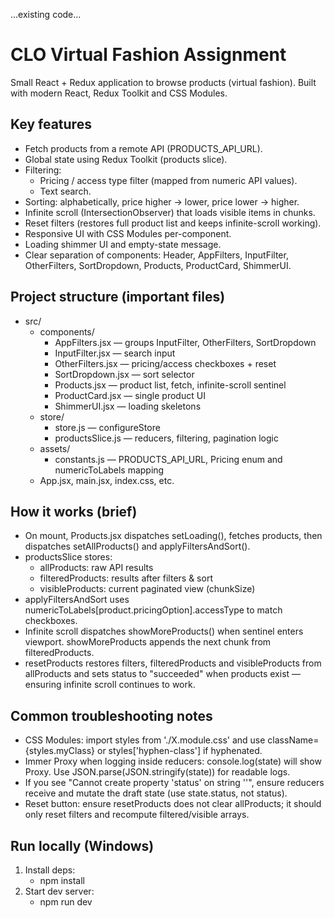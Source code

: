 ...existing code...

# CLO Virtual Fashion Assignment

Small React + Redux application to browse products (virtual fashion). Built with modern React, Redux Toolkit and CSS Modules.

## Key features

- Fetch products from a remote API (PRODUCTS_API_URL).
- Global state using Redux Toolkit (products slice).
- Filtering:
  - Pricing / access type filter (mapped from numeric API values).
  - Text search.
- Sorting: alphabetically, price higher → lower, price lower → higher.
- Infinite scroll (IntersectionObserver) that loads visible items in chunks.
- Reset filters (restores full product list and keeps infinite-scroll working).
- Responsive UI with CSS Modules per-component.
- Loading shimmer UI and empty-state message.
- Clear separation of components: Header, AppFilters, InputFilter, OtherFilters, SortDropdown, Products, ProductCard, ShimmerUI.

## Project structure (important files)

- src/
  - components/
    - AppFilters.jsx — groups InputFilter, OtherFilters, SortDropdown
    - InputFilter.jsx — search input
    - OtherFilters.jsx — pricing/access checkboxes + reset
    - SortDropdown.jsx — sort selector
    - Products.jsx — product list, fetch, infinite-scroll sentinel
    - ProductCard.jsx — single product UI
    - ShimmerUI.jsx — loading skeletons
  - store/
    - store.js — configureStore
    - productsSlice.js — reducers, filtering, pagination logic
  - assets/
    - constants.js — PRODUCTS_API_URL, Pricing enum and numericToLabels mapping
  - App.jsx, main.jsx, index.css, etc.

## How it works (brief)

- On mount, Products.jsx dispatches setLoading(), fetches products, then dispatches setAllProducts() and applyFiltersAndSort().
- productsSlice stores:
  - allProducts: raw API results
  - filteredProducts: results after filters & sort
  - visibleProducts: current paginated view (chunkSize)
- applyFiltersAndSort uses numericToLabels[product.pricingOption].accessType to match checkboxes.
- Infinite scroll dispatches showMoreProducts() when sentinel enters viewport. showMoreProducts appends the next chunk from filteredProducts.
- resetProducts restores filters, filteredProducts and visibleProducts from allProducts and sets status to "succeeded" when products exist — ensuring infinite scroll continues to work.

## Common troubleshooting notes

- CSS Modules: import styles from './X.module.css' and use className={styles.myClass} or styles['hyphen-class'] if hyphenated.
- Immer Proxy when logging inside reducers: console.log(state) will show Proxy. Use JSON.parse(JSON.stringify(state)) for readable logs.
- If you see "Cannot create property 'status' on string ''", ensure reducers receive and mutate the draft state (use state.status, not status).
- Reset button: ensure resetProducts does not clear allProducts; it should only reset filters and recompute filtered/visible arrays.

## Run locally (Windows)

1. Install deps:
   - npm install
2. Start dev server:
   - npm run dev
